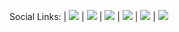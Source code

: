 Social Links: | <a href="https://github.com/2E0PGS/"><img style="max-width: 23px;" src="/assets/social/github.ico"/></a> | <a href="https://bitbucket.org/2E0PGS/"><img style="max-width: 24px;" src="/assets/social/bitbucket.ico"/></a> | <a href="https://twitter.com/M3PGS"><img style="max-width: 20px;" src="/assets/social/twitter.ico"/></a> | <a href="https://www.facebook.com/2e0pgs"><img style="max-width: 20px;" src="/assets/social/facebook.ico"/></a> | <a href="https://www.youtube.com/channel/UC4IVhv2NEz8Piceh4ot91og"><img style="max-width: 20px;" src="/assets/social/youtube.ico"/></a> | <a href="https://www.minds.com/2E0PGS"><img style="max-width: 20px;" src="/assets/social/minds.ico"/></a>
